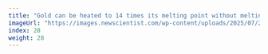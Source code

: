 ```yaml
---
title: "Gold can be heated to 14 times its melting point without melting"
imageUrl: "https://images.newscientist.com/wp-content/uploads/2025/07/23151135/SEI_259864666.jpg?width=788"
index: 28
weight: 28
---
```

